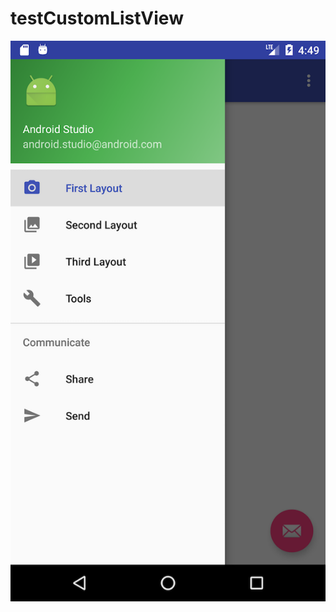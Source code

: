 # testCustomListView

![alt tag](https://github.com/thana19/testNavigationDrawer/blob/master/ss01.png)
